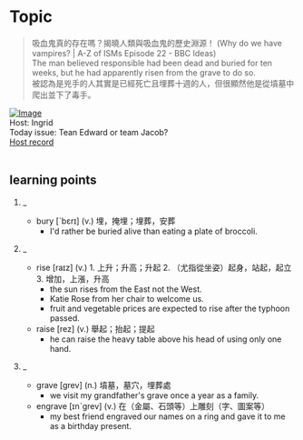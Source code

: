 # Topic

> 吸血鬼真的存在嗎？揭曉人類與吸血鬼的歷史淵源！ (Why do we have vampires? | A-Z of ISMs Episode 22 - BBC Ideas) <br>
> The man believed responsible had been dead and buried for ten weeks, but he had apparently risen from the grave to do so. <br>
> 被認為是兇手的人其實是已經死亡且埋葬十週的人，但很顯然他是從墳墓中爬出並下了毒手。 <br>

[![Image](https://cdn.voicetube.com/assets/thumbnails/YuQmiIYpK_Y.jpg)](https://www.youtube.com/embed/YuQmiIYpK_Y?rel=0&showinfo=0&cc_load_policy=0&controls=1&autoplay=1&iv_load_policy=3&playsinline=1&wmode=transparent&start=61&end=70&enablejsapi=1&origin=https://tw.voicetube.com&widgetid=1)<br>
Host: Ingrid
<br>Today issue: Tean Edward or team Jacob?
<br>
[Host record](https://cdn.voicetube.com/everyday_records/4609/1597982460.mp3)
<br><br>
## learning points
1. _
	* bury [ˋbɛrɪ] (v.) 埋，掩埋；埋葬，安葬
		- I'd rather be buried alive than eating a plate of broccoli.

2. _
	* rise [raɪz] (v.) 1. 上升；升高；升起 2. （尤指從坐姿）起身，站起，起立 3. 增加，上漲，升高
		- the sun rises from the East not the West.
		- Katie Rose from her chair to welcome us.
		- fruit and vegetable prices are expected to rise after the typhoon passed.
	* raise [rez] (v.) 舉起；抬起；提起
		- he can raise the heavy table above his head of using only one hand.

3. _
	* grave [grev] (n.) 墳墓，墓穴，埋葬處
		- we visit my grandfather's grave once a year as a family.
	* engrave [ɪnˋgrev] (v.) 在（金屬、石頭等）上雕刻（字、圖案等）
		- my best friend engraved our names on a ring and gave it to me as a birthday present.
